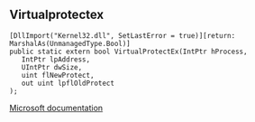 ## Virtualprotectex

```
[DllImport("Kernel32.dll", SetLastError = true)][return: MarshalAs(UnmanagedType.Bool)]
public static extern bool VirtualProtectEx(IntPtr hProcess,
   IntPtr lpAddress,
   UIntPtr dwSize,
   uint flNewProtect,
   out uint lpflOldProtect
);
```

[Microsoft documentation](https://docs.microsoft.com/en-us/windows/win32/api/memoryapi/nf-memoryapi-virtualprotectex)
